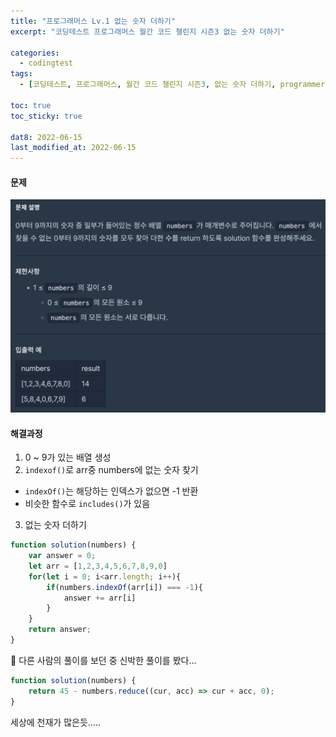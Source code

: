 ```yaml
---
title: "프로그래머스 Lv.1 없는 숫자 더하기"
excerpt: "코딩테스트 프로그래머스 월간 코드 챌린지 시즌3 없는 숫자 더하기"

categories:
  - codingtest
tags:
  - [코딩테스트, 프로그래머스, 월간 코드 챌린지 시즌3, 없는 숫자 더하기, programmers, codingtest, 코딩테스트 연습]

toc: true
toc_sticky: true
 
dat8: 2022-06-15
last_modified_at: 2022-06-15
---
```


#### 문제
![35](/assets/images/35.png)

#### 해결과정
1. 0 ~ 9가 있는 배열 생성
2. `indexof()`로 arr중 numbers에 없는 숫자 찾기
  * `indexOf()`는 해당하는 인덱스가 없으면 -1 반환
  * 비슷한 함수로 `includes()`가 있음
3. 없는 숫자 더하기

```javascript
function solution(numbers) {
    var answer = 0;
    let arr = [1,2,3,4,5,6,7,8,9,0]
    for(let i = 0; i<arr.length; i++){
        if(numbers.indexOf(arr[i]) === -1){
            answer += arr[i]
        }
    }
    return answer;
}
```

:pushpin: 다른 사람의 풀이를 보던 중 신박한 풀이를 봤다...
```javascript
function solution(numbers) {
    return 45 - numbers.reduce((cur, acc) => cur + acc, 0);
}
```
세상에 천재가 많은듯.....